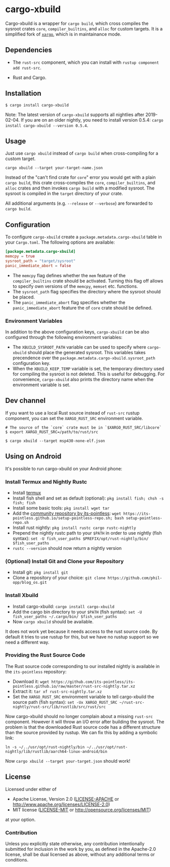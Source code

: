 # cargo-xbuild

Cargo-xbuild is a wrapper for `cargo build`, which cross compiles the sysroot crates `core`, `compiler_builtins`, and `alloc` for custom targets. It is a simplified fork of [`xargo`](https://github.com/japaric/xargo), which is in maintainance mode.

## Dependencies

- The `rust-src` component, which you can install with `rustup component add
  rust-src`.

- Rust and Cargo.

## Installation

```
$ cargo install cargo-xbuild
```

Note: The latest version of `cargo-xbuild` supports all nightlies after 2019-02-04. If you are on an older nightly, you need to install version 0.5.4: `cargo install cargo-xbuild --version 0.5.4`.

## Usage

Just use `cargo xbuild` instead of `cargo build` when cross-compiling for a custom target.

```
cargo xbuild --target your-target-name.json
```

Instead of the "can't find crate for `core`" error you would get with a plain `cargo build`, this crate cross-compiles the `core`, `compiler_builtins`, and `alloc` crates and then invokes `cargo build` with a modified sysroot. The sysroot is compiled in the `target` directory of your crate.

All additional arguments (e.g. `--release` or `--verbose`) are forwarded to `cargo build`.

## Configuration

To configure `cargo-xbuild` create a `package.metadata.cargo-xbuild` table in your `Cargo.toml`. The following options are available:

```toml
[package.metadata.cargo-xbuild]
memcpy = true
sysroot_path = "target/sysroot"
panic_immediate_abort = false
```

- The `memcpy` flag defines whether the `mem` feature of the `compiler_builtins` crate should be activated. Turning this flag off allows to specify own versions of the `memcpy`, `memset` etc. functions.
- The `sysroot_path` flag specifies the directory where the sysroot should be placed.
- The `panic_immediate_abort` flag specifies whether the `panic_immediate_abort` feature the of `core` crate should be defined.

### Environment Variables

In addition to the above configuration keys, `cargo-xbuild` can be also configured through the following environment variables:

- The `XBUILD_SYSROOT_PATH` variable can be used to specify where `cargo-xbuild` should place the generated sysroot. This variables takes precendence over the `package.metadata.cargo-xbuild.sysroot_path` configuration key.
- When the `XBUILD_KEEP_TEMP` variable is set, the temporary directory used for compiling the sysroot is not deleted. This is useful for debugging. For convenience, `cargo-xbuild` also prints the directory name when the environment variable is set.

## Dev channel

If you want to use a local Rust source instead of `rust-src` rustup component, you can set the `XARGO_RUST_SRC` environment variable.

```
# The source of the `core` crate must be in `$XARGO_RUST_SRC/libcore`
$ export XARGO_RUST_SRC=/path/to/rust/src

$ cargo xbuild --target msp430-none-elf.json
```

## Using on Android

It's possible to run cargo-xbuild on your Android phone:

### Install Termux and Nightly Rustc

- Install [termux](https://play.google.com/store/apps/details?id=com.termux)
- Install fish shell and set as default (optional): `pkg install fish; chsh -s fish; fish`
- Install some basic tools: `pkg install wget tar`
- Add the [community repository by its-pointless](https://wiki.termux.com/wiki/Package_Management#By_its-pointless_.28live_the_dream.29:): `wget https://its-pointless.github.io/setup-pointless-repo.sh; bash setup-pointless-repo.sh`
- Install rust nightly: `pkg install rustc cargo rustc-nightly`
- Prepend the nightly rustc path to your `$PATH` in order to use nightly (fish syntax): `set -U fish_user_paths $PREFIX/opt/rust-nightly/bin/ $fish_user_paths`
- `rustc --version` should now return a nightly version

### (Optional) Install Git and Clone your Repository

- Install git: `pkg install git`
- Clone a repository of your choice: `git clone https://github.com/phil-opp/blog_os.git`

### Install Xbuild

- Install cargo-xbuild: `cargo install cargo-xbuild`
- Add the cargo bin directory to your `$PATH` (fish syntax): `set -U fish_user_paths ~/.cargo/bin/ $fish_user_paths`
- Now `cargo xbuild` should be available.

It does not work yet because it needs access to the rust source code. By default it tries to use rustup for this, but we have no rustup support so we need a different way.

### Providing the Rust Source Code

The Rust source code corresponding to our installed nightly is available in the `its-pointless` repository:

- Download it: `wget https://github.com/its-pointless/its-pointless.github.io/raw/master/rust-src-nightly.tar.xz`
- Extract it: `tar xf rust-src-nightly.tar.xz`
- Set the `XARGO_RUST_SRC` environment variable to tell cargo-xbuild the source path (fish syntax): `set -Ux XARGO_RUST_SRC ~/rust-src-nightly/rust-src/lib/rustlib/src/rust/src`

Now cargo-xbuild should no longer complain about a missing `rust-src` component. However it will throw an I/O error after building the sysroot. The problem is that the downloaded Rust source code has a different structure than the source provided by rustup. We can fix this by adding a symbolic link:

```
ln -s ~/../usr/opt/rust-nightly/bin ~/../usr/opt/rust-nightly/lib/rustlib/aarch64-linux-android/bin
```

Now `cargo xbuild --target your-target.json` should work!

## License

Licensed under either of

- Apache License, Version 2.0 ([LICENSE-APACHE](LICENSE-APACHE) or
  http://www.apache.org/licenses/LICENSE-2.0)
- MIT license ([LICENSE-MIT](LICENSE-MIT) or http://opensource.org/licenses/MIT)

at your option.

### Contribution

Unless you explicitly state otherwise, any contribution intentionally submitted
for inclusion in the work by you, as defined in the Apache-2.0 license, shall be
dual licensed as above, without any additional terms or conditions.
